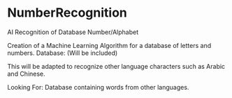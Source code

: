 # NumberRecognition
AI Recognition of Database Number/Alphabet

Creation of a Machine Learning Algorithm for a database of letters and numbers. 
Database: (Will be included)

This will be adapted to recognize other language characters such as Arabic and Chinese.

Looking For:
Database containing words from other languages.
